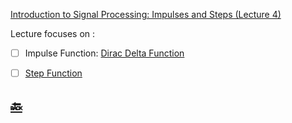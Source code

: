 [Introduction to Signal Processing: Impulses and Steps (Lecture 4)](https://youtu.be/f0DI8GHTfNI)

Lecture focuses on :
-  [ ] Impulse Function: [Dirac Delta Function](https://en.wikipedia.org/wiki/Dirac_delta_function)
-  [ ] [Step Function](https://en.wikipedia.org/wiki/Step_function)



## [:back: ](../#round_pushpin-signal-processing-an-introduction)


